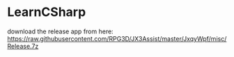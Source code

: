# LearnCSharp
download the release app from here:
https://raw.githubusercontent.com/RPG3D/JX3Assist/master/JxqyWpf/misc/Release.7z
